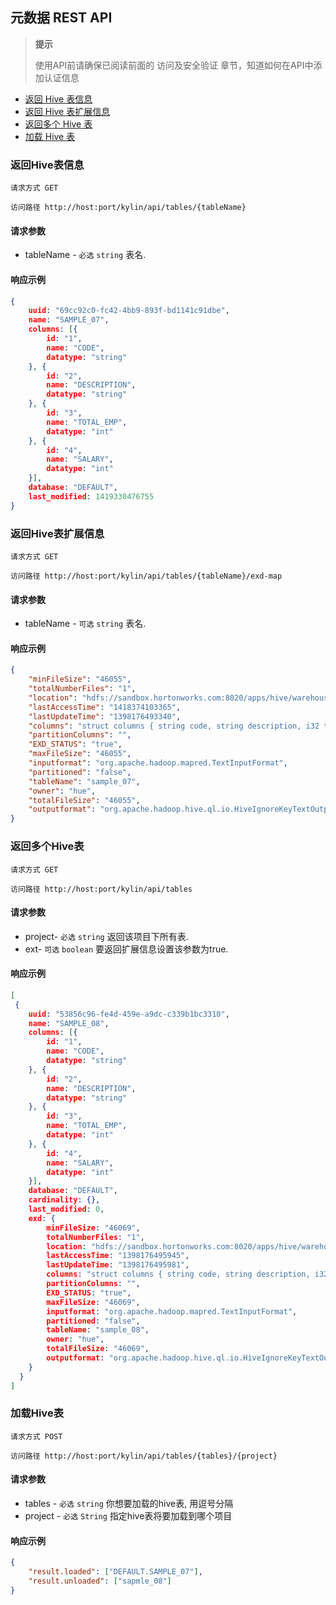 ## 元数据 REST API
> **提示**
>
> 使用API前请确保已阅读前面的 访问及安全验证 章节，知道如何在API中添加认证信息
>


* [返回 Hive 表信息](#返回hive表信息)
* [返回 Hive 表扩展信息](#返回hive表扩展信息)
* [返回多个 Hive 表](#返回多个hive表)
* [加载 Hive 表](#加载hive表)

### 返回Hive表信息
`请求方式 GET`

`访问路径 http://host:port/kylin/api/tables/{tableName}`

#### 请求参数
* tableName - `必选` `string` 表名.

#### 响应示例
```json
{
    uuid: "69cc92c0-fc42-4bb9-893f-bd1141c91dbe",
    name: "SAMPLE_07",
    columns: [{
        id: "1",
        name: "CODE",
        datatype: "string"
    }, {
        id: "2",
        name: "DESCRIPTION",
        datatype: "string"
    }, {
        id: "3",
        name: "TOTAL_EMP",
        datatype: "int"
    }, {
        id: "4",
        name: "SALARY",
        datatype: "int"
    }],
    database: "DEFAULT",
    last_modified: 1419330476755
}
```

### 返回Hive表扩展信息
`请求方式 GET`

`访问路径 http://host:port/kylin/api/tables/{tableName}/exd-map`

#### 请求参数
* tableName - `可选` `string` 表名.

#### 响应示例
```json
{
    "minFileSize": "46055",
    "totalNumberFiles": "1",
    "location": "hdfs://sandbox.hortonworks.com:8020/apps/hive/warehouse/sample_07",
    "lastAccessTime": "1418374103365",
    "lastUpdateTime": "1398176493340",
    "columns": "struct columns { string code, string description, i32 total_emp, i32 salary}",
    "partitionColumns": "",
    "EXD_STATUS": "true",
    "maxFileSize": "46055",
    "inputformat": "org.apache.hadoop.mapred.TextInputFormat",
    "partitioned": "false",
    "tableName": "sample_07",
    "owner": "hue",
    "totalFileSize": "46055",
    "outputformat": "org.apache.hadoop.hive.ql.io.HiveIgnoreKeyTextOutputFormat"
}
```

### 返回多个Hive表
`请求方式 GET`

`访问路径 http://host:port/kylin/api/tables`

#### 请求参数
* project- `必选` `string` 返回该项目下所有表.
* ext- `可选` `boolean`  要返回扩展信息设置该参数为true.

#### 响应示例
```json
[
 {
    uuid: "53856c96-fe4d-459e-a9dc-c339b1bc3310",
    name: "SAMPLE_08",
    columns: [{
        id: "1",
        name: "CODE",
        datatype: "string"
    }, {
        id: "2",
        name: "DESCRIPTION",
        datatype: "string"
    }, {
        id: "3",
        name: "TOTAL_EMP",
        datatype: "int"
    }, {
        id: "4",
        name: "SALARY",
        datatype: "int"
    }],
    database: "DEFAULT",
    cardinality: {},
    last_modified: 0,
    exd: {
        minFileSize: "46069",
        totalNumberFiles: "1",
        location: "hdfs://sandbox.hortonworks.com:8020/apps/hive/warehouse/sample_08",
        lastAccessTime: "1398176495945",
        lastUpdateTime: "1398176495981",
        columns: "struct columns { string code, string description, i32 total_emp, i32 salary}",
        partitionColumns: "",
        EXD_STATUS: "true",
        maxFileSize: "46069",
        inputformat: "org.apache.hadoop.mapred.TextInputFormat",
        partitioned: "false",
        tableName: "sample_08",
        owner: "hue",
        totalFileSize: "46069",
        outputformat: "org.apache.hadoop.hive.ql.io.HiveIgnoreKeyTextOutputFormat"
    }
  }
]
```

### 加载Hive表
`请求方式 POST`

`访问路径 http://host:port/kylin/api/tables/{tables}/{project}`

#### 请求参数
* tables - `必选` `string` 你想要加载的hive表, 用逗号分隔
* project - `必选` `String`  指定hive表将要加载到哪个项目

#### 响应示例
```json
{
    "result.loaded": ["DEFAULT.SAMPLE_07"],
    "result.unloaded": ["sapmle_08"]
}
```